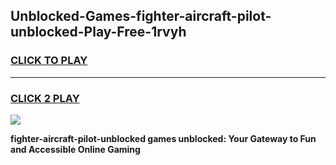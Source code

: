 
## Unblocked-Games-fighter-aircraft-pilot-unblocked-Play-Free-1rvyh
<h3>
<a href="https://premium76.site?title=fighter-aircraft-pilot-unblocked&ref=10A">CLICK TO PLAY</a></h3>
<hr>

<h3>
<a href="https://premium76.site?title=fighter-aircraft-pilot-unblocked&ref=10A">CLICK 2 PLAY</a>
  
</h3>

<a href="https://premium76.site?title=fighter-aircraft-pilot-unblocked&ref=10A"><img src="https://clearcache.store/games.png"></a>


**fighter-aircraft-pilot-unblocked games unblocked: Your Gateway to Fun and Accessible Online Gaming**
